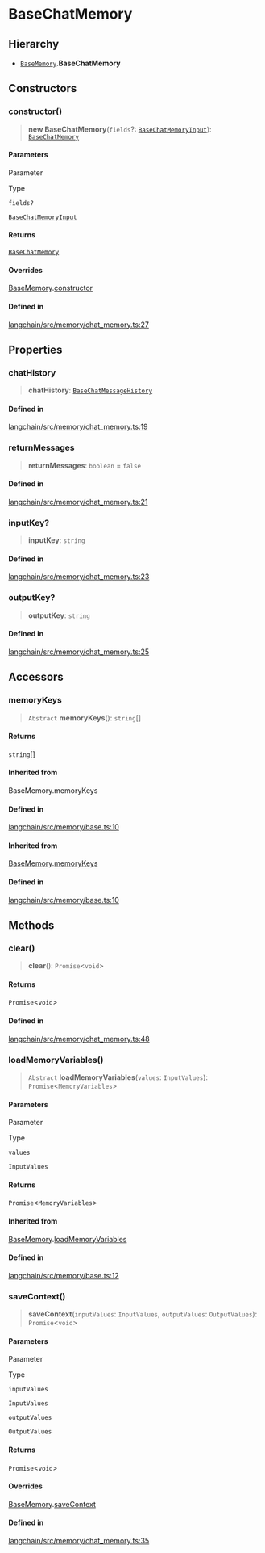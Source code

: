 BaseChatMemory
==============

Hierarchy[​](#hierarchy "Direct link to Hierarchy")
---------------------------------------------------

*   [`BaseMemory`](/docs/api/memory/classes/BaseMemory).**BaseChatMemory**

Constructors[​](#constructors "Direct link to Constructors")
------------------------------------------------------------

### constructor()[​](#constructor "Direct link to constructor()")

> **new BaseChatMemory**(`fields`?: [`BaseChatMemoryInput`](/docs/api/memory/interfaces/BaseChatMemoryInput)): [`BaseChatMemory`](/docs/api/memory/classes/BaseChatMemory)

#### Parameters[​](#parameters "Direct link to Parameters")

Parameter

Type

`fields?`

[`BaseChatMemoryInput`](/docs/api/memory/interfaces/BaseChatMemoryInput)

#### Returns[​](#returns "Direct link to Returns")

[`BaseChatMemory`](/docs/api/memory/classes/BaseChatMemory)

#### Overrides[​](#overrides "Direct link to Overrides")

[BaseMemory](/docs/api/memory/classes/BaseMemory).[constructor](/docs/api/memory/classes/BaseMemory#constructor)

#### Defined in[​](#defined-in "Direct link to Defined in")

[langchain/src/memory/chat\_memory.ts:27](https://github.com/hwchase17/langchainjs/blob/46e1734/langchain/src/memory/chat_memory.ts#L27)

Properties[​](#properties "Direct link to Properties")
------------------------------------------------------

### chatHistory[​](#chathistory "Direct link to chatHistory")

> **chatHistory**: [`BaseChatMessageHistory`](/docs/api/schema/classes/BaseChatMessageHistory)

#### Defined in[​](#defined-in-1 "Direct link to Defined in")

[langchain/src/memory/chat\_memory.ts:19](https://github.com/hwchase17/langchainjs/blob/46e1734/langchain/src/memory/chat_memory.ts#L19)

### returnMessages[​](#returnmessages "Direct link to returnMessages")

> **returnMessages**: `boolean` = `false`

#### Defined in[​](#defined-in-2 "Direct link to Defined in")

[langchain/src/memory/chat\_memory.ts:21](https://github.com/hwchase17/langchainjs/blob/46e1734/langchain/src/memory/chat_memory.ts#L21)

### inputKey?[​](#inputkey "Direct link to inputKey?")

> **inputKey**: `string`

#### Defined in[​](#defined-in-3 "Direct link to Defined in")

[langchain/src/memory/chat\_memory.ts:23](https://github.com/hwchase17/langchainjs/blob/46e1734/langchain/src/memory/chat_memory.ts#L23)

### outputKey?[​](#outputkey "Direct link to outputKey?")

> **outputKey**: `string`

#### Defined in[​](#defined-in-4 "Direct link to Defined in")

[langchain/src/memory/chat\_memory.ts:25](https://github.com/hwchase17/langchainjs/blob/46e1734/langchain/src/memory/chat_memory.ts#L25)

Accessors[​](#accessors "Direct link to Accessors")
---------------------------------------------------

### memoryKeys[​](#memorykeys "Direct link to memoryKeys")

> `Abstract` **memoryKeys**(): `string`\[\]

#### Returns[​](#returns-1 "Direct link to Returns")

`string`\[\]

#### Inherited from[​](#inherited-from "Direct link to Inherited from")

BaseMemory.memoryKeys

#### Defined in[​](#defined-in-5 "Direct link to Defined in")

[langchain/src/memory/base.ts:10](https://github.com/hwchase17/langchainjs/blob/46e1734/langchain/src/memory/base.ts#L10)

#### Inherited from[​](#inherited-from-1 "Direct link to Inherited from")

[BaseMemory](/docs/api/memory/classes/BaseMemory).[memoryKeys](/docs/api/memory/classes/BaseMemory#memorykeys)

#### Defined in[​](#defined-in-6 "Direct link to Defined in")

[langchain/src/memory/base.ts:10](https://github.com/hwchase17/langchainjs/blob/46e1734/langchain/src/memory/base.ts#L10)

Methods[​](#methods "Direct link to Methods")
---------------------------------------------

### clear()[​](#clear "Direct link to clear()")

> **clear**(): `Promise`<`void`\>

#### Returns[​](#returns-2 "Direct link to Returns")

`Promise`<`void`\>

#### Defined in[​](#defined-in-7 "Direct link to Defined in")

[langchain/src/memory/chat\_memory.ts:48](https://github.com/hwchase17/langchainjs/blob/46e1734/langchain/src/memory/chat_memory.ts#L48)

### loadMemoryVariables()[​](#loadmemoryvariables "Direct link to loadMemoryVariables()")

> `Abstract` **loadMemoryVariables**(`values`: `InputValues`): `Promise`<`MemoryVariables`\>

#### Parameters[​](#parameters-1 "Direct link to Parameters")

Parameter

Type

`values`

`InputValues`

#### Returns[​](#returns-3 "Direct link to Returns")

`Promise`<`MemoryVariables`\>

#### Inherited from[​](#inherited-from-2 "Direct link to Inherited from")

[BaseMemory](/docs/api/memory/classes/BaseMemory).[loadMemoryVariables](/docs/api/memory/classes/BaseMemory#loadmemoryvariables)

#### Defined in[​](#defined-in-8 "Direct link to Defined in")

[langchain/src/memory/base.ts:12](https://github.com/hwchase17/langchainjs/blob/46e1734/langchain/src/memory/base.ts#L12)

### saveContext()[​](#savecontext "Direct link to saveContext()")

> **saveContext**(`inputValues`: `InputValues`, `outputValues`: `OutputValues`): `Promise`<`void`\>

#### Parameters[​](#parameters-2 "Direct link to Parameters")

Parameter

Type

`inputValues`

`InputValues`

`outputValues`

`OutputValues`

#### Returns[​](#returns-4 "Direct link to Returns")

`Promise`<`void`\>

#### Overrides[​](#overrides-1 "Direct link to Overrides")

[BaseMemory](/docs/api/memory/classes/BaseMemory).[saveContext](/docs/api/memory/classes/BaseMemory#savecontext)

#### Defined in[​](#defined-in-9 "Direct link to Defined in")

[langchain/src/memory/chat\_memory.ts:35](https://github.com/hwchase17/langchainjs/blob/46e1734/langchain/src/memory/chat_memory.ts#L35)